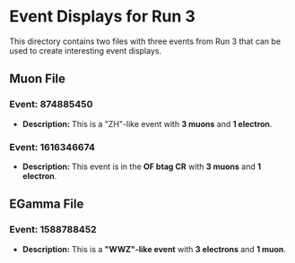 # Event Displays for Run 3

This directory contains two files with three events from Run 3 that can be used to create interesting event displays.

## Muon File

### Event: 874885450
- **Description:** This is a "ZH"-like event with **3 muons** and **1 electron**.

### Event: 1616346674
- **Description:** This event is in the **OF btag CR** with **3 muons** and **1 electron**.

## EGamma File

### Event: 1588788452
- **Description:** This is a **"WWZ"-like event** with **3 electrons** and **1 muon**.

